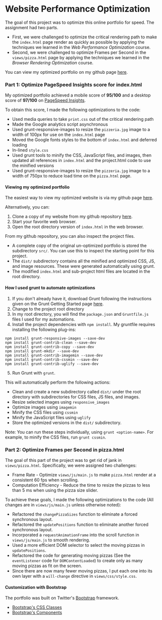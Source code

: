 # Website Performance Optimization

The goal of this project was to optimize this online portfolio for speed. The assignment had two parts.
* First, we were challenged to optimize the critical rendering path to make the ```index.html``` page render as quickly as possible by applying the techniques we learned in the _Web Performance Optimization_ course.
* Second, we were challenged to optimize Frames per Second in the ```views/pizza.html``` page by applying the techniques we learned in the _Browser Rendering Optimization_ course.

You can view my optimized portfolio on my github page [here](https://chspanos.github.io/mobile-portfolio).

###  Part 1: Optimize PageSpeed Insights score for index.html

My optimized portfolio achieved a mobile score of **95/100** and a desktop score of **97/100** on [PageSpeed Insights](https://developers.google.com/speed/pagespeed/insights/).

To obtain this score, I made the following optimizations to the code:
* Used media queries to take ```print.css``` out of the critical rendering path
* Made the Google analytics script asynchronous
* Used grunt-responsive-images to resize the ```pizzeria.jpg``` image to a width of 100px for use on the ```index.html``` page
* Moved the Google fonts styles to the bottom of ```index.html``` and deferred loading
* In-lined ```style.css```
* Used grunt tools to minify the CSS, JavaScript files, and images, then updated all references in ```index.html``` and the project.html code to use the minified versions
* Used grunt-responsive-images to resize the ```pizzeria.jpg``` image to a width of 750px to reduce load time on the ```pizza.html``` page.

#### Viewing my optimized portfolio

The easiest way to view my optimized website is via my github page [here](https://chspanos.github.io/mobile-portfolio).

Alternatively, you can:
1. Clone a copy of my website from my github repository
[here](https://github.com/chspanos/mobile-portfolio).
2. Start your favorite web browser.
3. Open the root directory version of ```index.html``` in the web browser.

From my github repository, you can also inspect the project files.
* A complete copy of the original un-optimized portfolio is stored the subdirectory ```src/```. You can use this to inspect the starting point for this project.
* The ```dist/``` subdirectory contains all the minified and optimized CSS, JS, and image resources. These were generated automatically using grunt.
* The modified ```index.html``` and sub-project html files are located in the root directory.

#### How I used grunt to automate optimizations

1. If you don't already have it, download Grunt following the instructions given on the Grunt Getting Started page [here](http://gruntjs.com/getting-started).
2. Change to the project root directory
3. In my root directory, you will find the ```package.json``` and ```Gruntfile.js``` files I used for my automations.
4. Install the project dependencies with ```npm install```. My gruntfile requires installing the following plug-ins:
```
npm install grunt-responsive-images --save-dev
npm install grunt-contrib-clean --save-dev
npm install grunt-contrib-copy --save-dev
npm install grunt-mkdir --save-dev
npm install grunt-contrib-imagemin --save-dev
npm install grunt-contrib-cssmin --save-dev
npm install grunt-contrib-uglify --save-dev
```
5. Run Grunt with ```grunt```.

This will automatically perform the following actions:
* Clean and create a new subdirectory called ```dist/``` under the root directory with subdirectories for CSS files, JS files, and images.
* Resize selected images using ```responsive_images```
* Optimize images using ```imagemin```
* Minify the CSS files using ```cssmin```
* Minify the JavaScript files using ```uglify```
* Store the optimized versions in the ```dist/``` subdirectory.

Note: You can run these steps individually, using ```grunt <option-name>```. For example, to minify the CSS files, run ```grunt cssmin```.

### Part 2: Optimize Frames per Second in pizza.html

The goal of this part of the project was to get rid of jank in ```views/pizza.html```. Specifically, we were assigned two challenges:
* Frame Rate - Optimize ```views/js/main.js``` to make ```pizza.html``` render at a consistent 60 fps when scrolling.
* Computation Efficiency - Reduce the time to resize the pizzas to less than 5 ms when using the pizza size slider.

To achieve these goals, I made the following optimizations to the code (All changes are in ```views/js/main.js``` unless otherwise noted):
* Refactored the ```changePizzaSizes``` function to eliminate a forced synchronous layout.
* Refactored the ```updatePositions``` function to eliminate another forced synchronous layout.
* Incorporated a ```requestAnimationFrame``` into the scroll function in ```views/js/main.js``` to smooth rendering.
* Used a more efficient DOM selector to select the moving pizzas in ```updatePositions```.
* Refactored the code for generating moving pizzas (See the ```eventListener``` code for ```DOMContentLoaded```) to create only as many moving pizzas as fit on the screen.
* Since there are now many fewer moving pizzas, I put each one into its own layer with a ```will-change``` directive in ```views/css/style.css```.

#### Customization with Bootstrap
The portfolio was built on Twitter's <a href="http://getbootstrap.com/">Bootstrap</a> framework.

* <a href="http://getbootstrap.com/css/">Bootstrap's CSS Classes</a>
* <a href="http://getbootstrap.com/components/">Bootstrap's Components</a>
